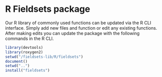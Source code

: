 # R Fieldsets package
Our R library of commonly used functions can be updated via the R CLI interface. Simply add new files and function or edit any existing functions. After making edits you can update the package with the following commands in the R CLI.

```R
library(devtools)
library(roxygen2)
setwd("/fieldsets-lib/R/fieldsets")
document()
setwd("..")
install("fieldsets")
```
